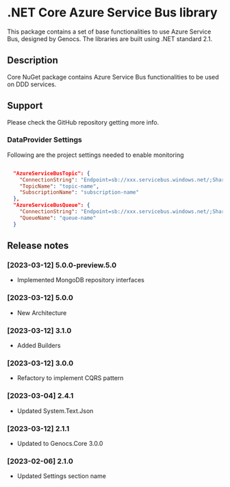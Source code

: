 # .NET Core Azure Service Bus library

This package contains a set of base functionalities to use Azure Service Bus, designed by Genocs.
The libraries are built using .NET standard 2.1.


## Description

Core NuGet package contains Azure Service Bus functionalities to be used on DDD services.


## Support

Please check the GitHub repository getting more info.


### DataProvider Settings
Following are the project settings needed to enable monitoring

``` json

  "AzureServiceBusTopic": {
    "ConnectionString": "Endpoint=sb://xxx.servicebus.windows.net/;SharedAccessKeyName=RMQ-xxxx;SharedAccessKey=xxxx",
    "TopicName": "topic-name",
    "SubscriptionName": "subscription-name"
  },
  "AzureServiceBusQueue": {
    "ConnectionString": "Endpoint=sb://xxx.servicebus.windows.net/;SharedAccessKeyName=RMQ-xxxx;SharedAccessKey=xxxx",
    "QueueName": "queue-name"
  }

```

## Release notes

### [2023-03-12] 5.0.0-preview.5.0
- Implemented MongoDB repository interfaces

### [2023-03-12] 5.0.0
- New Architecture

### [2023-03-12] 3.1.0
- Added Builders

### [2023-03-12] 3.0.0
- Refactory to implement CQRS pattern

### [2023-03-04] 2.4.1
- Updated System.Text.Json

### [2023-03-12] 2.1.1
- Updated to Genocs.Core 3.0.0

### [2023-02-06] 2.1.0
- Updated Settings section name